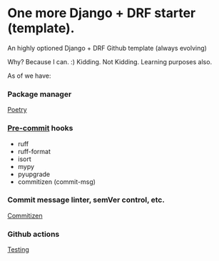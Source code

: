 # One more Django + DRF starter (template).
An highly optioned Django + DRF Github template (always evolving)

Why? Because I can. :)
Kidding. Not Kidding. Learning purposes also.

As of we have:

### Package manager

[Poetry](https://python-poetry.org/)

### [Pre-commit](https://pre-commit.com/) hooks

  - ruff
  - ruff-format
  - isort
  - mypy
  - pyupgrade
  - commitizen (commit-msg)

### Commit message linter, semVer control, etc.

[Commitizen](https://commitizen-tools.github.io/commitizen/)

### Github actions

[Testing](https://github.com/matheuscas/my-django-drf-github-template/blob/main/.github/workflows/testing.yaml)

